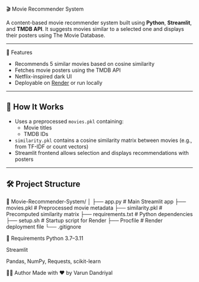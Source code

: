 🎬 Movie Recommender System

A content-based movie recommender system built using **Python**, **Streamlit**, and **TMDB API**. It suggests movies similar to a selected one and displays their posters using The Movie Database.


---

🚀 Features

- Recommends 5 similar movies based on cosine similarity
- Fetches movie posters using the TMDB API
- Netflix-inspired dark UI
- Deployable on [Render](https://render.com) or run locally

---

## 🧠 How It Works

- Uses a preprocessed `movies.pkl` containing:
  - Movie titles
  - TMDB IDs
- `similarity.pkl` contains a cosine similarity matrix between movies (e.g., from TF-IDF or count vectors)
- Streamlit frontend allows selection and displays recommendations with posters

---

## 🛠️ Project Structure
📁 Movie-Recommender-System/
│
├── app.py # Main Streamlit app
├── movies.pkl # Preprocessed movie metadata
├── similarity.pkl # Precomputed similarity matrix
├── requirements.txt # Python dependencies
├── setup.sh # Startup script for Render
├── Procfile # Render deployment file
└── .gitignore


🧠 Requirements
Python 3.7–3.11

Streamlit

Pandas, NumPy, Requests, scikit-learn

🙋‍♂️ Author
Made with ❤️ by Varun Dandriyal


